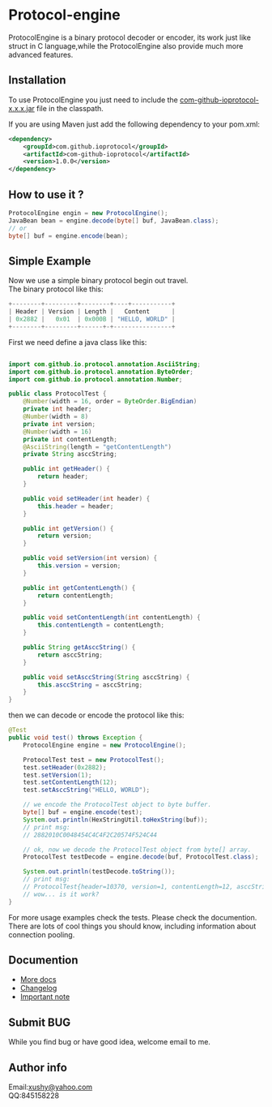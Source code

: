 # Protocol-engine
ProtocolEngine is a binary protocol decoder or encoder, its work just like struct in C language,while the ProtocolEngine also
provide much more advanced features.

## Installation
To use ProtocolEngine you just need to include the
[com-github-ioprotocol-x.x.x.jar](https://github.com/ioprotocol/engine) file in the classpath.

If you are using Maven just add the following dependency to your pom.xml:

```xml
<dependency>
    <groupId>com.github.ioprotocol</groupId>
    <artifactId>com-github-ioprotocol</artifactId>
    <version>1.0.0</version>
</dependency>
```
## How to use it ?
```java
ProtocolEngine engin = new ProtocolEngine();
JavaBean bean = engine.decode(byte[] buf, JavaBean.class);
// or
byte[] buf = engine.encode(bean);
```

## Simple Example
Now we use a simple binary protocol begin out travel.<br>
The binary protocol like this:<br>
```java
+--------+---------+--------+----+-----------+
| Header | Version | Length |   Content      |
| 0x2882 |   0x01  | 0x000B | "HELLO, WORLD" |
+--------+---------+------+-+----------------+
```
First we need define a java class like this:<br>
```java

import com.github.io.protocol.annotation.AsciiString;
import com.github.io.protocol.annotation.ByteOrder;
import com.github.io.protocol.annotation.Number;

public class ProtocolTest {
    @Number(width = 16, order = ByteOrder.BigEndian)
    private int header;
    @Number(width = 8)
    private int version;
    @Number(width = 16)
    private int contentLength;
    @AsciiString(length = "getContentLength")
    private String asccString;

    public int getHeader() {
        return header;
    }

    public void setHeader(int header) {
        this.header = header;
    }

    public int getVersion() {
        return version;
    }

    public void setVersion(int version) {
        this.version = version;
    }

    public int getContentLength() {
        return contentLength;
    }

    public void setContentLength(int contentLength) {
        this.contentLength = contentLength;
    }

    public String getAsccString() {
        return asccString;
    }

    public void setAsccString(String asccString) {
        this.asccString = asccString;
    }
}
```
then we can decode or encode the protocol like this:
```java
@Test
public void test() throws Exception {
	ProtocolEngine engine = new ProtocolEngine();

	ProtocolTest test = new ProtocolTest();
	test.setHeader(0x2882);
	test.setVersion(1);
	test.setContentLength(12);
	test.setAsccString("HELLO, WORLD");

	// we encode the ProtocolTest object to byte buffer.
	byte[] buf = engine.encode(test);
	System.out.println(HexStringUtil.toHexString(buf));
	// print msg:
	// 2882010C0048454C4C4F2C20574F524C44

	// ok, now we decode the ProtocolTest object from byte[] array.
	ProtocolTest testDecode = engine.decode(buf, ProtocolTest.class);

	System.out.println(testDecode.toString());
	// print msg:
	// ProtocolTest{header=10370, version=1, contentLength=12, asccString='HELLO, WORLD'}
	// wow... is it work?
}
```
For more usage examples check the tests.
Please check the documention. There are lots of cool things you should know, including information about connection pooling.
## Documention
- [More docs](https://github.com/ioprotocol/engine/documention/howtouse.md)
- [Changelog](https://github.com/ioprotocol/engine/documention/changelog.md)
- [Important note](https://github.com/ioprotocol/engine/documention/important.md)

## Submit BUG
While you find bug or have good idea, welcome email to me.

## Author info
Email:xushy@yahoo.com<br>
QQ:845158228
